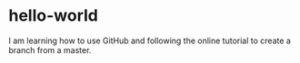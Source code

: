 # hello-world
I am learning how to use GitHub and following the online tutorial to create a branch from a master. 
